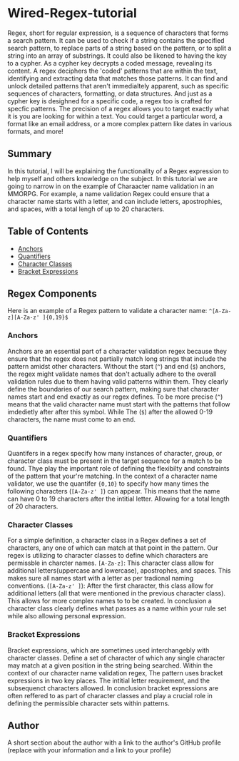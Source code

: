 # Wired-Regex-tutorial

Regex, short for regular expression, is a sequence of characters that forms a search pattern. It can be used to check if a string contains the specified search pattern, to replace parts of a string based on the pattern, or to split a string into an array of substrings. It could also be likened to having the key to a cypher. As a cypher key decrypts a coded message, revealing its content. A regex deciphers the 'coded' patterns that are within the text, identifying and extracting data that matches those patterns. It can find and unlock detailed patterns that aren't immedialtely apparent, such as specific sequences of characters, formatting, or data structures. And just as a cypher key is desighned for a specific code, a regex too is crafted for specfic patterns. The precision of a regex allows you to target exactly what it is you are looking for within a text. You could target a particular word, a format like an email address, or a more complex pattern like dates in various formats, and more!

## Summary

In this tutorial, I will be explaining the functionality of a Regex expression to help myself and others knowledge on the subject. In this tutorial we are going to narrow in on the example of Charaacter name validation in an MMORPG. For example, a name validation Regex could ensure that a character name starts with a letter, and can include letters, apostrophies, and spaces, with a total lengh of up to 20 characters. 

## Table of Contents

- [Anchors](#anchors)
- [Quantifiers](#quantifiers)
- [Character Classes](#character-classes)
- [Bracket Expressions](#bracket-expressions)

## Regex Components

 Here is an example of a Regex pattern to validate a character name: 
 `^[A-Za-z][A-Za-z' ]{0,19}$`

### Anchors

Anchors are an essential part of a character validation regex because they ensure that the regex does not partially match long strings that include the pattern amidst other characters. Without the start (`^`) and end (`$`) anchors, the regex might validate names that don't actually adhere to the overall validation rules due to them having valid patterns within them. They clearly define the boundaries of our search pattern, making sure that character names start and end exactly as our regex defines. To be more precise (`^`) means that the valid character name must start with the patterns that follow imdedietly after after this symbol. While The (`$`) after the allowed 0-19 characters, the name must come to an end. 

### Quantifiers

Quantifers in a regex specify how many instances of character, group, or character class must be present in the target sequence for a match to be found. Thye play the important role of defining the flexibilty and constraints of the pattern that your're matching. 
In the context of a character name validator, we use the quantifer `{0,10}` to specify how many times the following characters (`[A-Za-z' ]`) can appear. This means that the name can have 0 to 19 characters after the intitial letter. Allowing for a total length of 20 characters. 

### Character Classes

For a simple definition, a character class in a Regex defines a set of characters, any one of which can match at that point in the pattern. Our regex is utilizing to character classes to define which characters are permissble in charcter names. 
`[A-Za-z]`: This character class allow for additional letters(uppercase and lowercase), apostrophes, and spaces. This makes sure all names start with a letter as per tradional naming conventions. 
(`[A-Za-z' ]`): After the first character, this class allow for additional letters (all that were mentioned in the previous character class). This allows for more complex names to to be created.
In conclusion a character class clearly defines what passes as a name within your rule set while also allowing personal expression. 
 
### Bracket Expressions

Bracket expressions, which are sometimes used interchangebly with character classes. Define a set of character of which any single character may match at a given position in the string being searched. Within the context of our character name validation regex, The pattern uses bracket expressions in two key places. The intitial letter requirement, and the subsequenct characters allowed. 
In conclusion bracket expressions are often reffered to as part of character classes and play a crucial role in defining the permissible character sets within patterns. 

## Author

A short section about the author with a link to the author's GitHub profile (replace with your information and a link to your profile)
